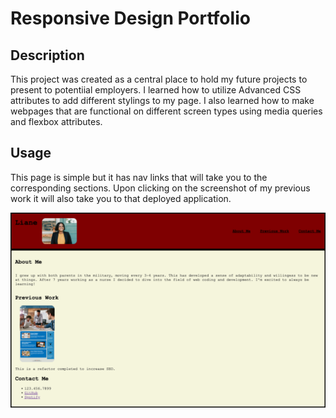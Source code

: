 # Responsive Design Portfolio

## Description

This project was created as a central place to hold my future projects to present to potentiial employers. I learned how to utilize Advanced CSS attributes to add different stylings to my page. I also learned how to make webpages that are functional on different screen types using media queries and flexbox attributes.

## Usage

This page is simple but it has nav links that will take you to the corresponding sections. Upon clicking on the screenshot of my previous work it will also take you to that deployed application.

![responsive portfolio](./images/responsive-design-screenshot.png)